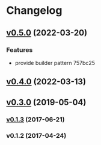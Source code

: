 # Changelog

## [v0.5.0](https://github.com/hoodie/mac-notification-sys/compare/v0.4.0...v0.5.0) (2022-03-20)


### Features

* provide builder pattern
 757bc25


## [v0.4.0](https://github.com/hoodie/mac-notification-sys/compare/v0.3.0...v0.4.0) (2022-03-13)


## [v0.3.0](https://github.com/hoodie/mac-notification-sys/compare/v0.1.3...v0.3.0) (2019-05-04)


### [v0.1.3](https://github.com/hoodie/mac-notification-sys/compare/v0.1.2...v0.1.3) (2017-06-21)


### v0.1.2 (2017-04-24)


